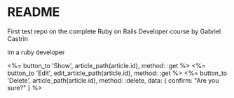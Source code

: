 # README

First test repo on the complete Ruby on Rails Developer course by Gabriel Castrin

im a ruby developer
<td><%= button_to 'Show', article_path(article.id), method: :get %></td>
<td><%= button_to 'Edit', edit_article_path(article.id), method: :get %></td>
<td><%= button_to 'Delete', article_path(article.id), method: :delete, data: { confirm: "Are you sure?" } %></td>
</tr>
